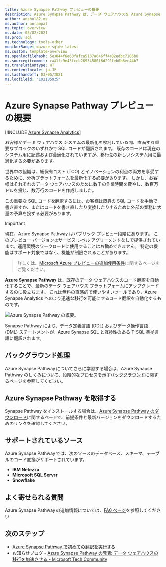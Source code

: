 ```yaml
---
title: Azure Synapse Pathway プレビューの概要
description: Azure Synapse Pathway は、データ ウェアハウスを Azure Synapse Analytics に移行するためのツールです。
author: anshul82-ms
ms.author: anrampal
ms.topic: overview
ms.date: 03/02/2021
ms.prod: sql
ms.technology: tools-other
monikerRange: =azure-sqldw-latest
ms.custom: template-overview
ms.openlocfilehash: 5e3844f6e63fafca5137a646ff4c02edbc7105b8
ms.sourcegitcommit: ca81fc9e45fccb26934580f6d299feb0b8ec44b7
ms.translationtype: HT
ms.contentlocale: ja-JP
ms.lasthandoff: 03/05/2021
ms.locfileid: "102185925"
---
```

# <a name="azure-synapse-pathway-preview-overview"></a>Azure Synapse Pathway プレビューの概要
[!INCLUDE [Azure Synapse Analytics](../../includes/applies-to-version/asa.md)]

お客様がデータ ウェアハウス システムの最新化を検討している間、直面する重要なブロックのいずれかで SQL コードが翻訳されます。 既存のコードは現在のシステム用に記述および最適化されていますが、移行先の新しいシステム用に最適化する必要があります。

世界中の組織は、総保有コスト (TCO) とイノベーションの利点の両方を享受するために、分析プラットフォームを最新化する必要があります。 しかし、お客様はそれぞれのデータ ウェアハウスのために数千の作業時間を費やし、数百万ドルを投じ、数万行のコードを作成しました。
 
この重要な SQL コードを翻訳するには、お客様は既存の SQL コードを手動で書き直すか、またはコードを書き直したり変換したりするために外部の業務に大量の予算を投ずる必要があります。

> [!IMPORTANT]
> 現在、Azure Synapse Pathway はパブリック プレビュー段階にあります。
> このプレビュー バージョンはサービス レベル アグリーメントなしで提供されています。運用環境のワークロードに使用することはお勧めできません。 特定の機能はサポート対象ではなく、機能が制限されることがあります。
 
> 詳しくは、[Microsoft Azure プレビューの追加使用条件](https://azure.microsoft.com/support/legal/preview-supplemental-terms/)に関するページをご覧ください。 

**Azure Synapse Pathway** は、既存のデータ ウェアハウスのコード翻訳を自動化することで、最新のデータ ウェアハウス プラットフォームにアップグレードするのに役立ちます。 これは無料の直感的で使いやすいツールであり、Azure Synapse Analytics へのより迅速な移行を可能にするコード翻訳を自動化するものです。

 ![Azure Synapse Pathway の概要。](./media/azure-synapse-pathway-overview/pathway-overview.png) 

Synapse Pathway により、データ定義言語 (DDL) およびデータ操作言語 (DML) ステートメントが、Azure Synapse SQL と互換性のある T-SQL 準拠言語に翻訳されます。

## <a name="behind-the-scenes"></a>バックグラウンド処理

Azure Synapse Pathway についてさらに学習する場合は、Azure Synapse Pathway のしくみについて、段階的なプロセスを示す[バックグラウンド](synapse-pathway-behind-the-scenes.md)に関するページを参照してください。

## <a name="get-azure-synapse-pathway"></a>Azure Synapse Pathway を取得する

Synapse Pathway をインストールする場合は、[Azure Synapse Pathway のダウンロード](synapse-pathway-download.md)に関するページで、前提条件と最新バージョンをダウンロードするためのリンクを確認してください。

## <a name="supported-sources"></a>サポートされているソース

Azure Synapse Pathway では、次のソースのデータベース、スキーマ、テーブルのコード変換がサポートされています。
- **IBM Netezza**
- **Microsoft SQL Server**
- **Snowflake**

## <a name="frequently-asked-questions"></a>よく寄せられる質問

Azure Synapse Pathway の追加情報については、[FAQ ページ](pathway-faq.md)を参照してください

## <a name="next-steps"></a>次のステップ

- [Azure Synapse Pathway で初めての翻訳を実行する](synapse-pathway-assessment.md)
- お知らせブログ - [Azure Synapse Pathway の発表: データ ウェアハウスの移行を加速させる - Microsoft Tech Community](https://techcommunity.microsoft.com/t5/azure-synapse-analytics/announcing-azure-synapse-pathway-turbocharge-your-data-warehouse/ba-p/2176630)